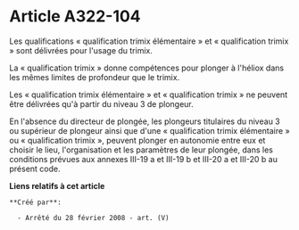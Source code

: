 # Article A322-104

Les qualifications « qualification trimix élémentaire » et « qualification trimix » sont délivrées pour l'usage du trimix.

La « qualification trimix » donne compétences pour plonger à l'héliox dans les mêmes limites de profondeur que le trimix.

Les « qualification trimix élémentaire » et « qualification trimix » ne peuvent être délivrées qu'à partir du niveau 3 de
plongeur.

En l'absence du directeur de plongée, les plongeurs titulaires du niveau 3 ou supérieur de plongeur ainsi que d'une
« qualification trimix élémentaire » ou « qualification trimix », peuvent plonger en autonomie entre eux et choisir le lieu,
l'organisation et les paramètres de leur plongée, dans les conditions prévues aux annexes III-19 a et III-19 b et III-20 a et
III-20 b au présent code.

**Liens relatifs à cet article**

	**Créé par**:

	  - Arrêté du 28 février 2008 - art. (V)
